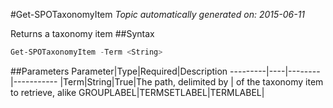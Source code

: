 #Get-SPOTaxonomyItem
*Topic automatically generated on: 2015-06-11*

Returns a taxonomy item
##Syntax
```powershell
Get-SPOTaxonomyItem -Term <String>
```


##Parameters
Parameter|Type|Required|Description
---------|----|--------|-----------
|Term|String|True|The path, delimited by | of the taxonomy item to retrieve, alike GROUPLABEL|TERMSETLABEL|TERMLABEL|
<!-- Ref: 5961C9B229E06A6C7354638D9518A359 -->
